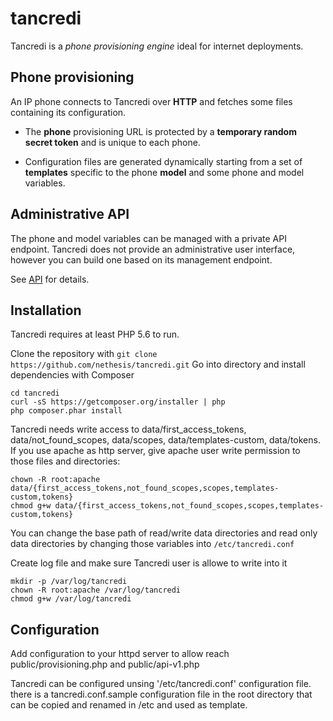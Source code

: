 # tancredi

Tancredi is a *phone provisioning engine* ideal for internet deployments.

## Phone provisioning

An IP phone connects to Tancredi over **HTTP** and fetches some files containing
its configuration.

- The **phone** provisioning URL is protected by a **temporary random secret
  token** and is unique to each phone.

- Configuration files are generated dynamically starting from a set of
  **templates** specific to the phone **model** and some phone and model
  variables.

## Administrative API

The phone and model variables can be managed with a private API endpoint.
Tancredi does not provide an administrative user interface, however you can
build one based on its management endpoint.

See [API](API) for details.

## Installation

Tancredi requires at least PHP 5.6 to run.

Clone the repository with 
`git clone https://github.com/nethesis/tancredi.git`
Go into directory and install dependencies with Composer
```
cd tancredi
curl -sS https://getcomposer.org/installer | php
php composer.phar install
```

Tancredi needs write access to data/first_access_tokens, data/not_found_scopes, data/scopes, data/templates-custom, data/tokens. If you use apache as http server, give apache user write permission to those files and directories:
```
chown -R root:apache data/{first_access_tokens,not_found_scopes,scopes,templates-custom,tokens}
chmod g+w data/{first_access_tokens,not_found_scopes,scopes,templates-custom,tokens}
```

You can change the base path of read/write data directories and read only data directories by changing those variables into `/etc/tancredi.conf`

Create log file and make sure Tancredi user is allowe to write into it
```
mkdir -p /var/log/tancredi
chown -R root:apache /var/log/tancredi
chmod g+w /var/log/tancredi
```

## Configuration

Add configuration to your httpd server to allow reach public/provisioning.php and public/api-v1.php

Tancredi can be configured unsing '/etc/tancredi.conf' configuration file. there
is a tancredi.conf.sample configuration file in the root directory that can be
copied and renamed in /etc and used as template.
